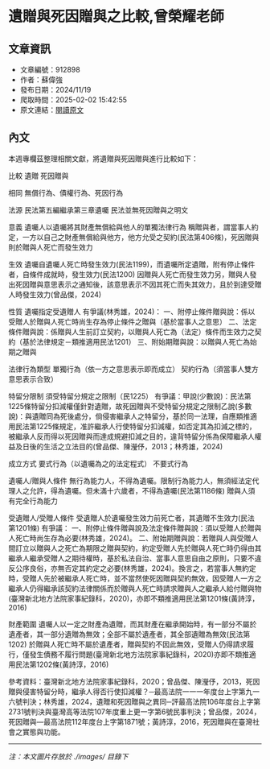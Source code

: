 # 遺贈與死因贈與之比較,曾榮耀老師

## 文章資訊
- 文章編號：912898
- 作者：蘇偉強
- 發布日期：2024/11/19
- 爬取時間：2025-02-02 15:42:55
- 原文連結：[閱讀原文](https://real-estate.get.com.tw/Columns/detail.aspx?no=912898)

## 內文
本週專欄茲整理相關文獻，將遺贈與死因贈與進行比較如下：




比較
遺贈
死因贈與




相同
無償行為、債權行為、死因行為


法源
民法第五編繼承第三章遺囑
民法並無死因贈與之明文


意義
遺囑人以遺囑將其財產無償給與他人的單獨法律行為
稱贈與者，謂當事人約定，一方以自己之財產無償給與他方，他方允受之契約(民法第406條)，死因贈與則於贈與人死亡而發生效力


生效
遺囑自遺囑人死亡時發生效力(民法1199)，而遺囑所定遺贈，附有停止條件者，自條件成就時，發生效力(民法1200)
因贈與人死亡而發生效力另，贈與人發出死因贈與意思表示之通知後，該意思表示不因其死亡而失其效力，且於到達受贈人時發生效力(曾品傑，2024)


性質
遺囑指定受遺贈人
有爭議(林秀雄，2024)： 一、附停止條件贈與說：係以受贈人於贈與人死亡時尚生存為停止條件之贈與（基於當事人之意思） 二、法定條件贈與說：係贈與人生前訂立契約，以贈與人死亡為（法定）條件而生效力之契約（基於法律規定－類推適用民法1201） 三、附始期贈與說：以贈與人死亡為始期之贈與


法律行為類型
單獨行為（依一方之意思表示即而成立）
契約行為（須當事人雙方意思表示合致）


特留分限制
須受特留分規定之限制（民1225）
有爭議：甲說(少數說)：民法第1225條特留分扣減權僅針對遺贈，故死因贈與不受特留分規定之限制乙說(多數說)：與遺贈同為死後處分，倘侵害繼承人之特留分，基於同一法理，自應類推適用民法第1225條規定，准許繼承人行使特留分扣減權，如否定其為扣減之標的，被繼承人反而得以死因贈與而達成規避扣減之目的，違背特留分係為保障繼承人權益及日後的生活之立法目的(曾品傑、陳瀅伃，2013；林秀雄，2024)


成立方式
要式行為（以遺囑為之的法定程式）
不要式行為


遺囑人/贈與人條件
無行為能力人，不得為遺囑。限制行為能力人，無須經法定代理人之允許，得為遺囑。但未滿十六歲者，不得為遺囑(民法第1186條)
贈與人須有完全行為能力


受遺贈人/受贈人條件
受遺贈人於遺囑發生效力前死亡者，其遺贈不生效力(民法第1201條)
有爭議： 一、附停止條件贈與說及法定條件贈與說：須以受贈人於贈與人死亡時尚生存為必要(林秀雄，2024)。 二、附始期贈與說：若贈與人與受贈人間訂立以贈與人之死亡為期限之贈與契約，約定受贈人先於贈與人死亡時仍得由其繼承人繼承受贈人之期待權時，基於私法自治、當事人意思自由之原則，只要不違反公序良俗，亦無否定其約定之必要(林秀雄，2024)。換言之，若當事人無約定時，受贈人先於被繼承人死亡時，並不當然使死因贈與契約無效，因受贈人一方之繼承人仍得繼承該契約法律關係而於贈與人死亡時請求贈與人之繼承人給付贈與物(臺灣新北地方法院家事紀錄科，2020)，亦即不類推適用民法第1201條(黃詩淳，2016)


財產範圍
遺囑人以一定之財產為遺贈，而其財產在繼承開始時，有一部分不屬於遺產者，其一部分遺贈為無效；全部不屬於遺產者，其全部遺贈為無效(民法第1202)
於贈與人死亡時不屬於遺產者，贈與契約不因此無效，受贈人仍得請求履行，僅發生債務不履行問題(臺灣新北地方法院家事紀錄科，2020)亦即不類推適用民法第1202條(黃詩淳，2016)



參考資料：臺灣新北地方法院家事紀錄科，2020；曾品傑、陳瀅伃，2013，死因贈與侵害特留分時，繼承人得否行使扣減權？─最高法院一一一年度台上字第九一六號判決；林秀雄，2024，遺贈和死因贈與之異同─評最高法院106年度台上字第2731號判決與臺灣高等法院107年度重上更一字第6號民事判決；曾品傑，2024，死因贈與—最高法院112年度台上字第1871號；黃詩淳，2016，死因贈與在臺灣社會之實態與功能。

---
*注：本文圖片存放於 ./images/ 目錄下*
